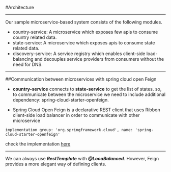 #Architecture
***

Our sample microservice-based system consists of the following modules.
* country-service: A microservice which exposes few apis to consume country related data.
* state-service: A microservice which exposes apis to consume state related data.
* discovery-service: A service registry which enables client-side load-balancing and decouples service providers from consumers without the need for DNS.
***

##Communication between microservices with spring cloud open Feign 
* **country-service** connects to **state-service** to get the list of states. so, to communicate between the microservice we need to include additional dependency: spring-cloud-starter-openfeign.
  

* Spring Cloud Open Feign is a declarative REST client that uses Ribbon client-side load balancer in order to communicate with other microservice
````
implementation group: 'org.springframework.cloud', name: 'spring-cloud-starter-openfeign'
````
check the implementation [here](https://github.com/vishesh-awasthi/sample-spring-microservices/tree/eureka_service_registration_discovery/country-service/src/main/java/com/visheshawasthi/client)
***

We can always use ***RestTemplate*** with ***@LocaBalanced***. However, Feign provides a more elegant way of defining clients.


